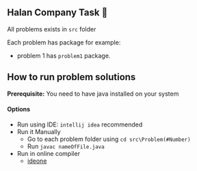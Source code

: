 ## Halan Company Task :rocket:

All problems exists in `src` folder

Each problem has package for example:
- problem 1 has `problem1` package.


## How to run problem solutions

**Prerequisite:** You need to have java installed on your system

#### Options

- Run using IDE: `intellij idea` recommended
- Run it Manually
    - Go to each problem folder using `cd src\Problem(#Number)`
    - Run `javac nameOfFile.java`
- Run in online compiler
  - [ideone](https://ideone.com)


